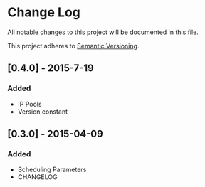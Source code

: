 # Change Log
All notable changes to this project will be documented in this file.

This project adheres to [Semantic Versioning](http://semver.org/).

## [0.4.0] - 2015-7-19
### Added
- IP Pools
- Version constant

## [0.3.0] - 2015-04-09
### Added
- Scheduling Parameters
- CHANGELOG
